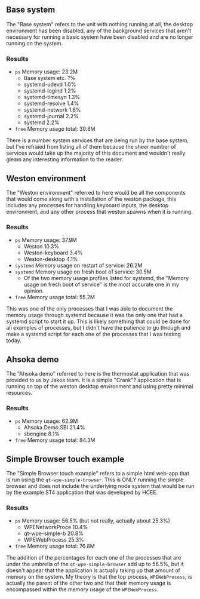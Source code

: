 ## Base system

The "Base system" refers to the unit with nothing running at all, the desktop environment has been disabled, any of the
background services that aren't necessary for running a basic system have been disabled and are no longer running on the
system.

### Results

- `ps` Memory usage: 23.2M
  - Base system etc.   ?%
  - systemd-udevd    1.0%
  - systemd-logind   1.2%
  - systemd-timesyn  1.3%
  - systemd-resolve  1.4%
  - systemd-network  1.6%
  - systemd-journal  2.2%
  - systemd          2.2%
- `free` Memory usage total: 30.8M

There is a number system services that are being run by the base system, but I've refraied from listing all of them
because the sheer number of services would take up the majority of this document and wouldn't really gleam any
interesting information to the reader.

## Weston environment

The "Weston environment" referred to here would be all the components that would come along with a installation of the
weston package, this includes any processes for handling keyboard inputs, the desktop environment, and any other process
that weston spawns when it is running.

### Results

- `ps` Memory usage: 37.9M
  - Weston          10.3%
  - Weston-keyboard  3.4%
  - Weston-desktop   4.1%
- `systemd` Memory usage on restart of service: 26.2M
- `systemd` Memory usage on fresh boot of service: 30.5M
  - Of the two memory usage profiles listed for systemd, the "Memory usage on fresh boot of service" is the most
    accurate one in my opinion.
- `free` Memory usage total: 55.2M

This was one of the only processes that I was able to document the memory usage through systemd because it was the only
one that had a systemd script to start it up. This is likely something that could be done for all examples of processes,
but I didn't have the patience to go through and make a systemd script for each one of the processes that I was testing
today.

## Ahsoka demo

The "Ahsoka demo" referred to here is the thermostat application that was provided to us by Jakes team. It is a simple
"Crank"? application that is running on top of the weston desktop environment and using pretty minimal resources.

### Results

- `ps` Memory usage: 62.9M
  - Ahsoka.Demo.SBI 21.4%
  - sbengine         8.1%
- `free` Memory usage total: 84.3M

## Simple Browser touch example

The "Simple Browser touch example" refers to a simple html web-app that is run using the `qt-wpe-simple-browser`. This
is ONLY running the simple browser and does not include the underlying node system that would be run by the example ST4
application that was developed by HCEE.

### Results

- `ps` Memory usage: 56.5% (but not really, actually about 25.3%)
  - WPENetworkProce 10.4%
  - qt-wpe-simple-b 20.8%
  - WPEWebProcess   25.3%
- `free` Memory usage total: 76.8M

The addition of the percentages for each one of the processes that are under the umbrella of the `qt-wpe-simple-browser`
add up to 56.5%, but it doesn't appear that the application is actually taking up that amount of memory on the system.
My theory is that the top process, `WPEWebProcess`, is actually the parent of the other two and that their memory usage
is encompassed within the memory usage of the `WPEWebProcess`.